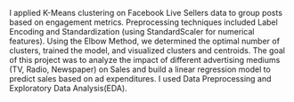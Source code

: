 I applied K-Means clustering on Facebook Live Sellers data to group posts based on engagement metrics. Preprocessing techniques included Label Encoding and Standardization (using StandardScaler for numerical features). Using the Elbow Method, we determined the optimal number of clusters, trained the model, and visualized clusters and centroids.
The goal of this project was to analyze the impact of different advertising mediums (TV, Radio, Newspaper) on Sales and build a linear regression model to predict sales based on ad expenditures. I used Data Preprocessing and Exploratory Data Analysis(EDA).
